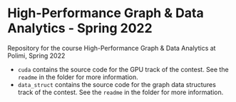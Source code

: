 # High-Performance Graph & Data Analytics - Spring 2022
Repository for the course High-Performance Graph & Data Analytics at Polimi, Spring 2022

* `cuda` contains the source code for the GPU track of the contest. See the `readme` in the folder for more information.
* `data_struct` contains the source code for the graph data structures track of the contest. See the `readme` in the folder for more information.